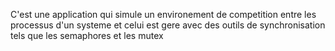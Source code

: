 C'est une application qui simule un environement de competition entre les processus d'un systeme 
et celui est gere avec des outils de synchronisation tels que les semaphores et les mutex
